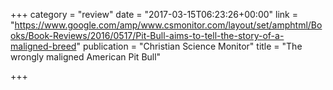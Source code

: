 +++
category = "review"
date = "2017-03-15T06:23:26+00:00"
link = "https://www.google.com/amp/www.csmonitor.com/layout/set/amphtml/Books/Book-Reviews/2016/0517/Pit-Bull-aims-to-tell-the-story-of-a-maligned-breed"
publication = "Christian Science Monitor"
title = "The wrongly maligned American Pit Bull"

+++

